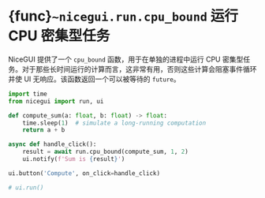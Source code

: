 # {func}`~nicegui.run.cpu_bound` 运行 CPU 密集型任务

NiceGUI 提供了一个 `cpu_bound` 函数，用于在单独的进程中运行 CPU 密集型任务。对于那些长时间运行的计算而言，这非常有用，否则这些计算会阻塞事件循环并使 UI 无响应。该函数返回一个可以被等待的 `future`。

```python
import time
from nicegui import run, ui

def compute_sum(a: float, b: float) -> float:
    time.sleep(1)  # simulate a long-running computation
    return a + b

async def handle_click():
    result = await run.cpu_bound(compute_sum, 1, 2)
    ui.notify(f'Sum is {result}')

ui.button('Compute', on_click=handle_click)

# ui.run()
```
